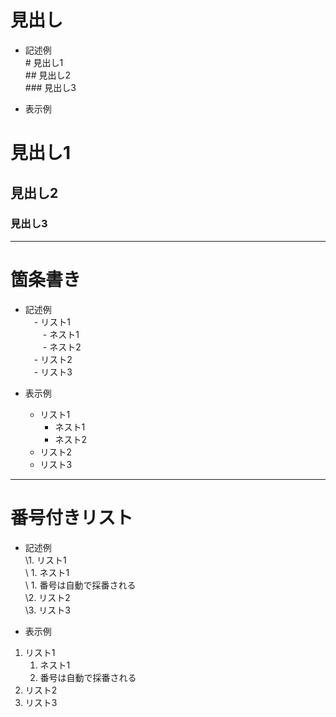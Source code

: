 # 見出し
- 記述例  
\# 見出し1  
\## 見出し2  
\### 見出し3  

- 表示例
# 見出し1
## 見出し2
### 見出し3

---
# 箇条書き
- 記述例  
　\- リスト1  
　　\- ネスト1  
　　\- ネスト2  
　\- リスト2  
　\- リスト3  

- 表示例
  - リスト1
    - ネスト1
    - ネスト2
  - リスト2
  - リスト3

---
# 番号付きリスト
- 記述例  
\1. リスト1  
\	1. ネスト1  
\	1. 番号は自動で採番される  
\2. リスト2  
\3. リスト3  

- 表示例
1. リスト1
	1. ネスト1
	1. 番号は自動で採番される
1. リスト2
1. リスト3

